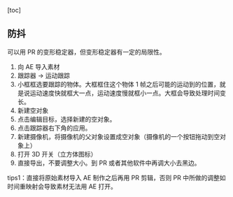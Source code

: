 [toc]

## 防抖

可以用 PR 的变形稳定器，但变形稳定器有一定的局限性。

1. 向 AE 导入素材
2. 跟踪器 -> 运动跟踪
3. 小框框选要跟踪的物体。大框框住这个物体 1 帧之后可能的运动到的位置，就是说运动速度快就框大一点，运动速度慢就框小一点。大框会导致处理时间变长。
4. 新建空对象
5. 点击编辑目标，选择新建的空对象。
6. 点击跟踪器右下角的应用。
7. 新建摄像机，将摄像机的父对象设置成空对象（摄像机的一个按钮拖动到空对象上）
8. 打开 3D 开关（立方体图标）
9. 直接导出，不要调整大小。到 PR 或者其他软件中再调大小去黑边。

tips1：直接将原始素材导入 AE 制作之后再用 PR 剪辑，否则 PR 中所做的调整如时间重映射会导致素材无法用 AE 打开。
